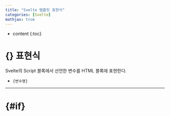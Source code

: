 ```yaml
---
title: "Svelte 템플릿 표현식"
categories: [Svelte]
mathjax: true
---
```


* content
{:toc}


# {} 표현식

Svelte의 Script 블록에서 선언한 변수를 HTML 블록에 표현한다.

- `{변수명}`

---

# \{#if}


